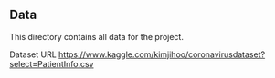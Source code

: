 ## Data

This directory contains all data for the project.

Dataset URL
https://www.kaggle.com/kimjihoo/coronavirusdataset?select=PatientInfo.csv
